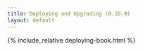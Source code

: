```yaml
---
title: Deploying and Upgrading (0.35.0)
layout: default
---
```


{% include_relative deploying-book.html %}
